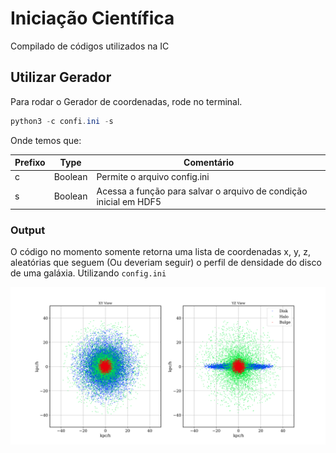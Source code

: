 # Iniciação Científica
Compilado de códigos utilizados na IC

## Utilizar Gerador

Para rodar o Gerador de coordenadas, rode no terminal.

```powershell
python3 -c confi.ini -s
```

Onde temos que:

|  Prefixo | Type | Comentário |
| --- | --- | --- | 
| c | Boolean | Permite o arquivo config.ini |
| s | Boolean | Acessa a função para salvar o arquivo de condição inicial em HDF5 |

### Output 
O código no momento somente retorna uma lista de coordenadas x, y, z, aleatórias que seguem  (Ou deveriam seguir) o perfil de densidade do disco de uma galáxia.
Utilizando ```config.ini```


<img src='https://raw.githubusercontent.com/ViniBilck/IC-Astro/main/IMG/example.png'></img>
